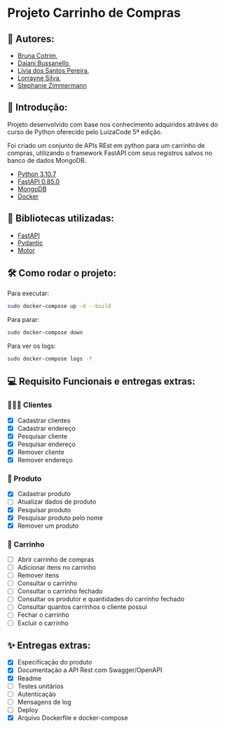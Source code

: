 # Projeto Carrinho de Compras

 ## 💙 Autores:    

- [Bruna Cotrim](https://github.com/brunacotrim), 
- [Daiani Bussanello](https://github.com/daianibusa),
- [Lívia dos Santos Pereira](https://github.com/liviaspereira), 
- [Lorrayne Silva](https://github.com/lorsilv), 
- [Stephanie Zimmermann](https://github.com/Stephaniezm)

## 📌 Introdução: 
Projeto desenvolvido com base nos conhecimento adquiridos atráves do curso de Python oferecido pelo LuizaCode 5ª edição. 

Foi criado um conjunto de APIs REst em python para um carrinho de compras, utilizando o
framework FastAPI com seus registros salvos no banco de dados MongoDB.

* [Python 3.10.7](https://www.python.org/downloads/release/python-3107/)
* [FastAPI 0.85.0](https://fastapi.tiangolo.com/)
* [MongoDB](https://www.mongodb.com/)
* [Docker](https://www.docker.com/)

## 📖 Bibliotecas utilizadas:

- [FastAPI](https://fastapi.tiangolo.com/tutorial/)
- [Pydantic](https://pydantic-docs.helpmanual.io/install/)
- [Motor](https://motor.readthedocs.io/en/stable/)

## 🛠 Como rodar o projeto:

Para executar:
```bash
sudo docker-compose up -d --build
```

Para parar:
```bash
sudo docker-compose down
```

Para ver os logs:
```bash
sudo docker-compose logs -f
```

## 💻 Requisito Funcionais e entregas extras:

### 🙆🏽‍♀️ Clientes
- [x] Cadastrar clientes
- [x] Cadastrar endereço
- [x] Pesquisar cliente
- [x] Pesquisar endereço
- [x] Remover cliente
- [x] Remover endereço

### 👞 Produto
- [x] Cadastrar produto
- [ ] Atualizar dados de produto
- [x] Pesquisar produto
- [x] Pesquisar produto pelo nome
- [x] Remover um produto

### 🛒 Carrinho
- [ ] Abrir carrinho de compras
- [ ] Adicionar itens no carrinho
- [ ] Remover itens
- [ ] Consultar o carrinho
- [ ] Consultar o carrinho fechado
- [ ] Consultar os produtor e quantidades do carrinho fechado
- [ ] Consultar quantos carrinhos o cliente possui
- [ ] Fechar o carrinho
- [ ] Excluir o carrinho

## ✨ Entregas extras:
- [x] Especificação do produto
- [x] Documentação a API Rest com Swagger/OpenAPI
- [x] Readme
- [ ] Testes unitários
- [ ] Autenticação
- [ ] Mensagens de log
- [ ] Deploy
- [x] Arquivo Dockerfile e docker-compose
